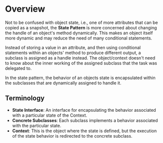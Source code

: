 # Overview

Not to be confused with object state, i.e., one of more attributes that can be copied as a snapshot, the **State Pattern** is more concerned about changing the handle of an object's method dynamically. This makes an object itself more dynamic and may reduce the need of many conditional statements.

Instead of storing a value in an attribute, and then using conditional statements within an objects' method to produce different output, a subclass is assigned as a handle instead. The object/context doesn't need to know about the inner working of the assigned subclass that the task was delegated to.

In the state pattern, the behavior of an objects state is encapsulated within the subclasses that are dynamically assigned to handle it.

## Terminology

- **State Interface**: An interface for encapsulating the behavior associated with a particular state of the Context.
- **Concrete Subclasses**: Each subclass implements a behavior associated with the particular state.
- **Context**: This is the object where the state is defined, but the execution of the state behavior is redirected to the concrete subclass.
